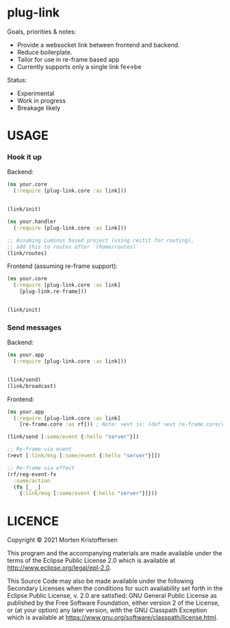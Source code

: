 # plug-link

Goals, priorities & notes:

* Provide a websocket link between frontend and backend.
* Reduce boilerplate.
* Tailor for use in re-frame based app
* Currently supports only a single link fe<->be

Status:

* Experimental
* Work in progress
* Breakage likely

# USAGE

### Hook it up

Backend:

```clojure
(ns your.core
  (:require [plug-link.core :as link]))


(link/init)
```

```clojure 
(ns your.handler
  (:require [plug-link.core :as link]))

;; Assuming Luminus based project (using reitit for routing),
;; add this to routes after `(home/routes)`  
(link/routes)

```

Frontend (assuming re-frame support):

```clojure
(ns your.core
  (:require [plug-link.core :as link]
    [plug-link.re-frame]))


(link/init)
```

### Send messages

Backend:

```clojure
(ns your.app
  (:require [plug-link.core :as link]))


(link/send)
(link/broadcast)
```

Frontend:

```clojure
(ns your.app
  (:require [plug-link.core :as link]
    [re-frame.core :as rf])) ; Note: >evt is: (def >evt re-frame.core/dispatch)

(link/send [:some/event {:hello "server"}])

;; Re-frame via event
(>evt [:link/msg [:some/event {:hello "server"}]])

;; Re-frame via effect
(rf/reg-event-fx
  :some/action
  (fn [_ _]
    {:link/msg [:some/event {:hello "server"}]}))
```

# LICENCE

Copyright © 2021 Morten Kristoffersen

This program and the accompanying materials are made available under the terms of the Eclipse Public License 2.0 which
is available at
http://www.eclipse.org/legal/epl-2.0.

This Source Code may also be made available under the following Secondary Licenses when the conditions for such
availability set forth in the Eclipse Public License, v. 2.0 are satisfied: GNU General Public License as published by
the Free Software Foundation, either version 2 of the License, or (at your option) any later version, with the GNU
Classpath Exception which is available at https://www.gnu.org/software/classpath/license.html.
